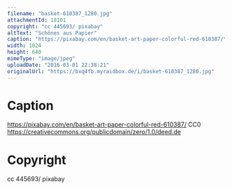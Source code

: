 ```yaml
---
filename: "basket-610387_1280.jpg"
attachmentId: 18101
copyright: "cc 445693/ pixabay"
altText: "Schönes aus Papier"
caption: "https://pixabay.com/en/basket-art-paper-colorful-red-610387/\nCC0\nhttps://creativecommons.org/publicdomain/zero/1.0/deed.de"
width: 1024
height: 640
mimeType: "image/jpeg"
uploadDate: "2016-03-01 22:38:21"
originalUrl: "https://bxq4fb.myraidbox.de/i/basket-610387_1280.jpg"
---
```


# Caption

https://pixabay.com/en/basket-art-paper-colorful-red-610387/
CC0
https://creativecommons.org/publicdomain/zero/1.0/deed.de

# Copyright

cc 445693/ pixabay
